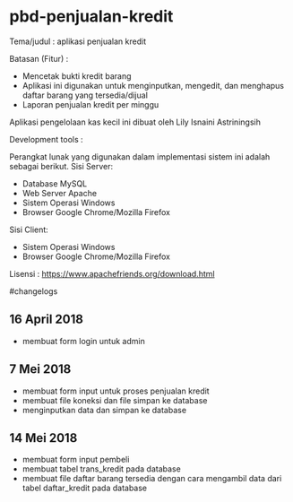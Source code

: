 # pbd-penjualan-kredit

Tema/judul : aplikasi penjualan kredit

Batasan (Fitur) :
- Mencetak bukti kredit barang
- Aplikasi ini digunakan untuk menginputkan, mengedit, dan menghapus daftar barang yang tersedia/dijual
- Laporan penjualan kredit per minggu

Aplikasi pengelolaan kas kecil ini dibuat oleh Lily Isnaini Astriningsih

Development tools :

Perangkat lunak yang digunakan dalam implementasi sistem ini adalah sebagai berikut.
 Sisi Server: 
- Database MySQL 
- Web Server Apache 
- Sistem Operasi Windows 
- Browser Google Chrome/Mozilla Firefox 

Sisi Client: 
- Sistem Operasi Windows 
- Browser Google Chrome/Mozilla Firefox

Lisensi :
https://www.apachefriends.org/download.html

#changelogs

## 16 April 2018

- membuat form login untuk admin 

## 7 Mei 2018

- membuat form input untuk proses penjualan kredit
- membuat file koneksi dan file simpan ke database 
- menginputkan data dan simpan ke database

## 14 Mei 2018

- membuat form input pembeli
- membuat tabel trans_kredit pada database
- membuat file daftar barang tersedia dengan cara mengambil data dari tabel daftar_kredit pada database





